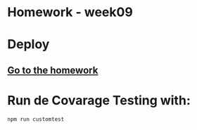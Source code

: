 # Homework - week09
# Deploy
## [Go to the homework](https://homework-week08.vercel.app/)

# Run de Covarage Testing with:
```
npm run customtest
```

